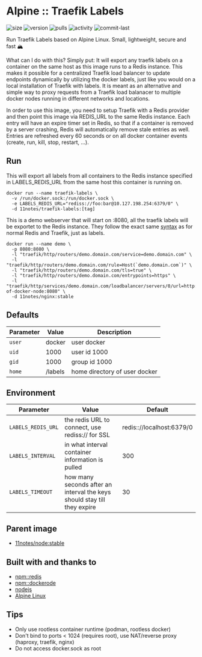# Alpine :: Traefik Labels
![size](https://img.shields.io/docker/image-size/11notes/traefik-labels/0.1.3?color=0eb305) ![version](https://img.shields.io/docker/v/11notes/traefik-labels?color=eb7a09) ![pulls](https://img.shields.io/docker/pulls/11notes/traefik-labels?color=2b75d6) ![activity](https://img.shields.io/github/commit-activity/m/11notes/docker-traefik-labels?color=c91cb8) ![commit-last](https://img.shields.io/github/last-commit/11notes/docker-traefik-labels?color=c91cb8)

Run Traefik Labels based on Alpine Linux. Small, lightweight, secure and fast 🏔️

What can I do with this? Simply put: It will export any traefik labels on a container on the same host as this image runs to a Redis instance. This makes it possible for a centralized Traefik load balancer to update endpoints dynamically by utilizing the docker labels, just like you would on a local installation of Traefik with labels. It is meant as an alternative and simple way to proxy requests from a Traefik load balanacer to multiple docker nodes running in different networks and locations.

In order to use this image, you need to setup Traefik with a Redis provider and then point this image via REDIS_URL to the same Redis instance. Each entry will have an expire timer set in Redis, so that if a container is removed by a server crashing, Redis will automatically remove stale entries as well. Entries are refreshed every 60 seconds or on all docker container events (create, run, kill, stop, restart, ...).

## Run
This will export all labels from all containers to the Redis instance specified in LABELS_REDIS_URL from the same host this container is running on.
```shell
docker run --name traefik-labels \
  -v /run/docker.sock:/run/docker.sock \
  -e LABELS_REDIS_URL="rediss://foo:bar@10.127.198.254:6379/0" \
  -d 11notes/traefik-labels:[tag]
```

This is a demo webserver that will start on :8080, all the traefik labels will be exportet to the Redis instance. They follow the exact same [syntax](https://doc.traefik.io/traefik/routing/providers/kv/) as for normal Redis and Traefik, just as labels.
```shell
docker run --name demo \
  -p 8080:8080 \
  -l "traefik/http/routers/demo.domain.com/service=demo.domain.com" \
  -l "traefik/http/routers/demo.domain.com/rule=Host(`demo.domain.com`)" \
  -l "traefik/http/routers/demo.domain.com/tls=true" \
  -l "traefik/http/routers/demo.domain.com/entrypoints=https" \
  -l "traefik/http/services/demo.domain.com/loadbalancer/servers/0/url=http://fqdn-of-docker-node:8080" \
  -d 11notes/nginx:stable
```

## Defaults
| Parameter | Value | Description |
| --- | --- | --- |
| `user` | docker | user docker |
| `uid` | 1000 | user id 1000 |
| `gid` | 1000 | group id 1000 |
| `home` | /labels | home directory of user docker |

## Environment
| Parameter | Value | Default |
| --- | --- | --- |
| `LABELS_REDIS_URL` | the redis URL to connect, use rediss:// for SSL | redis:://localhost:6379/0 |
| `LABELS_INTERVAL` | in what interval container information is pulled | 300 |
| `LABELS_TIMEOUT` | how many seconds after an interval the keys should stay till they expire | 30 |

## Parent image
* [11notes/node:stable](https://github.com/11notes/docker-node)

## Built with and thanks to
* [npm::redis](https://www.npmjs.com/package/redis)
* [npm::dockerode](https://www.npmjs.com/package/dockerode)
* [nodejs](https://nodejs.org/en)
* [Alpine Linux](https://alpinelinux.org)

## Tips
* Only use rootless container runtime (podman, rootless docker)
* Don't bind to ports < 1024 (requires root), use NAT/reverse proxy (haproxy, traefik, nginx)
* Do not access docker.sock as root